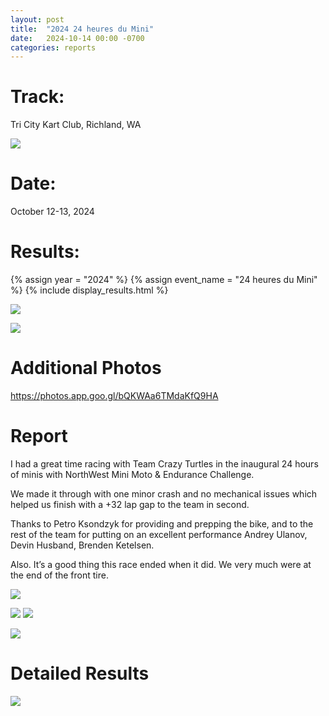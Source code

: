 ```yaml
---
layout: post
title:  "2024 24 heures du Mini"
date:   2024-10-14 00:00 -0700
categories: reports
---
```




# Track:
Tri City Kart Club, Richland, WA

![](/img/race-report-photos/2024/24-mini/IMG_4770.jpeg)

# Date:
October 12-13, 2024

# Results:
{% assign year = "2024" %}
{% assign event_name = "24 heures du Mini" %}
{% include display_results.html %}

![](/img/race-report-photos/2024/24-mini/IMG_4849.jpeg)

![](/img/race-report-photos/2024/24-mini/IMG_4853.jpeg)

# Additional Photos

https://photos.app.goo.gl/bQKWAa6TMdaKfQ9HA

# Report

I had a great time racing with Team Crazy Turtles in the inaugural 24 hours of minis with NorthWest Mini Moto & Endurance Challenge.

We made it through with one minor crash and no mechanical issues which helped us finish with a +32 lap gap to the team in second. 

Thanks to Petro Ksondzyk for providing and prepping the bike, and to the rest of the team for putting on an excellent performance Andrey Ulanov, Devin Husband, Brenden Ketelsen. 

Also. It’s a good thing this race ended when it did. We very much were at the end of the front tire.

![](/img/race-report-photos/2024/24-mini/IMG_4846.jpeg)


![](/img/race-report-photos/2024/24-mini/IMG_4773.jpeg)
![](/img/race-report-photos/2024/24-mini/IMG_4844.jpeg)



![](/img/race-report-photos/2024/24-mini/IMG_4852.jpeg)

# Detailed Results

![](/img/race-report-photos/2024/24-mini/IMG_4856.jpeg)

